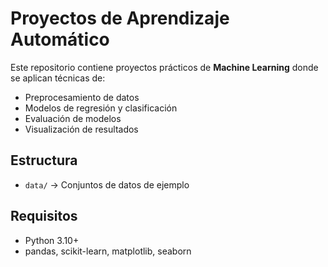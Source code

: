 # Proyectos de Aprendizaje Automático

Este repositorio contiene proyectos prácticos de **Machine Learning** donde se aplican técnicas de:
- Preprocesamiento de datos
- Modelos de regresión y clasificación
- Evaluación de modelos
- Visualización de resultados

## Estructura
- `data/` → Conjuntos de datos de ejemplo

## Requisitos
- Python 3.10+
- pandas, scikit-learn, matplotlib, seaborn
